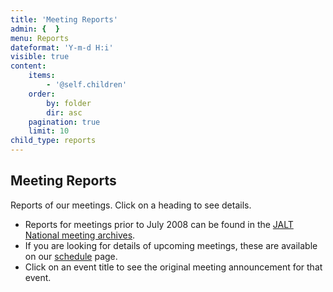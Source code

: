 ```yaml
---
title: 'Meeting Reports'
admin: {  }
menu: Reports
dateformat: 'Y-m-d H:i'
visible: true
content:
    items:
        - '@self.children'
    order:
        by: folder
        dir: asc
    pagination: true
    limit: 10
child_type: reports
---
```


## Meeting Reports

Reports of our meetings. Click on a heading to see details.
* Reports for meetings prior to July 2008 can be found in the [JALT National meeting archives](https://hosted.jalt.org/calendar/archive.php?page=group&id=16).
* If you are looking for details of upcoming meetings, these are available on our [schedule](schedule) page.
* Click on an event title to see the original meeting announcement for that event.
